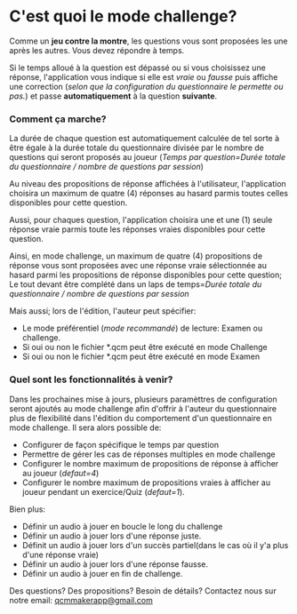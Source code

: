 # C'est quoi le mode challenge?
Comme un <b>jeu contre la montre</b>, les questions vous sont proposées les une après les autres.
Vous devez répondre à temps.

Si le temps alloué à la question est dépassé ou si vous choisissez une réponse, l'application vous indique si elle est <i>vraie</i> ou <i>fausse</i> puis affiche une correction (<i>selon que la configuration du questionnaire le permette ou pas.</i>) et passe <b>automatiquement</b> à la question <b>suivante</b>.

### Comment ça marche?
La durée de chaque question est automatiquement calculée de tel sorte à être égale à la durée totale du questionnaire divisée par le nombre de questions qui seront proposés au joueur (<i>Temps par question=Durée totale du questionnaire / nombre de questions par session</i>)

Au niveau des propositions de réponse affichées à l'utilisateur, l'application choisira un maximum de quatre (4) réponses au hasard parmis toutes celles disponibles pour cette question.

Aussi, pour chaques question, l'application choisira une et une (1) seule réponse vraie parmis toute les réponses vraies disponibles pour cette question.

Ainsi, en mode challenge, un maximum de quatre (4) propositions de réponse vous sont proposées avec une réponse vraie sélectionnée au hasard parmi les propositions de réponse disponibles pour cette question; Le tout devant être complété dans un laps de temps=<i>Durée totale du questionnaire / nombre de questions par session</i>

Mais aussi; lors de l'édition, l'auteur peut spécifier:
   * Le mode préférentiel (<i>mode recommandé</i>) de lecture: Examen ou challenge.
   * Si oui ou non le fichier *.qcm peut être exécuté en mode Challenge
   * Si oui ou non le fichier *.qcm peut être exécuté en mode Examen

### Quel sont les fonctionnalités à venir?
Dans les prochaines mise à jours, plusieurs paramèttres de configuration seront ajoutés au mode challenge afin d'offrir à l'auteur du questionnaire
plus de flexibilité dans l'édition du comportement d'un questionnaire en mode challenge.
Il sera alors possible de:
   * Configurer de façon spécifique le temps par question
   * Permettre de gérer les cas de réponses multiples en mode challenge
   * Configurer le nombre maximum de propositions de réponse à afficher au joueur (<i>defaut=4</i>)
   * Configurer le nombre maximum de propositions vraies à afficher au joueur pendant un exercice/Quiz (<i>defaut=1</i>).

Bien plus:
   * Définir un audio à jouer en boucle le long du challenge
   * Définir un audio à jouer lors d'une réponse juste.
   * Définit un audio à jouer lors d'un succès partiel(dans le cas où il y'a plus d'une réponse vraie)
   * Définir un audio à jouer lors d'une réponse fausse.
   * Définir un audio à jouer en fin de challenge.

Des questions? Des propositions? Besoin de détails? Contactez nous sur notre email: [qcmmakerapp@gmail.com](mailto:qcmmakerapp@gmail.com)
